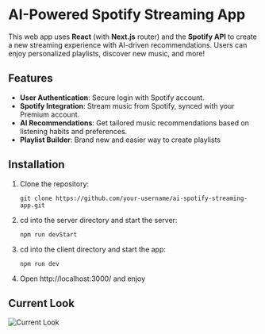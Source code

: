# AI-Powered Spotify Streaming App

This web app uses **React** (with **Next.js** router) and the **Spotify API** to create a new streaming experience with AI-driven recommendations. Users can enjoy personalized playlists, discover new music, and more!

## Features
- **User Authentication**: Secure login with Spotify account.
- **Spotify Integration**: Stream music from Spotify, synced with your Premium account.
- **AI Recommendations**: Get tailored music recommendations based on listening habits and preferences.
- **Playlist Builder**: Brand new and easier way to create playlists

## Installation

1. Clone the repository:
   ```
   git clone https://github.com/your-username/ai-spotify-streaming-app.git

2. cd into the server directory and start the server:
    ``` 
    npm run devStart

3. cd into the client directory and start the app:
    ``` 
    npm run dev

4. Open http://localhost:3000/ and enjoy

## Current Look

![Current Look](https://i.postimg.cc/8kj9brGn/Screenshot-2025-03-18-225132.png)